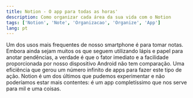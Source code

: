 ```yaml
---
title: Notion - O app para todas as horas'
description: Como organizar cada área da sua vida com o Notion
tags: ['Notion', 'Note', 'Organizacao', 'Organize', 'App']
lang: pt
---
```


Um dos usos mais frequentes de nosso smartphone é para tomar notas. Embora ainda sejam muitos os que seguem utilizando lápis e papel para anotar pendências, a verdade é que o fator imediato e a facilidade proporcionada por nosso dispositivo Android não tem comparação. Uma eficiência que gerou um número infinito de apps para fazer este tipo de ação. Notion é um dos últimos que pudemos experimentar e não poderíamos estar mais contentes: é um app completíssimo que nos serve para mil e uma coisas.
